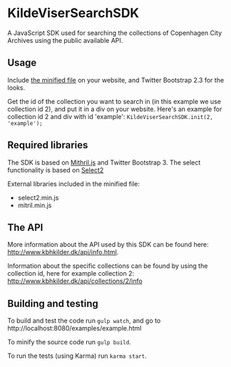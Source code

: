 # KildeViserSearchSDK
A JavaScript SDK used for searching the collections of Copenhagen City Archives using the public available API.

## Usage
Include [the minified file](http://www.kbhkilder.dk/software/KildeviserSearchSDK/beta/KildeviserSearchSDK.min.js) on your website, and Twitter Bootstrap 2.3 for the looks.

Get the id of the collection you want to search in (in this example we use collection id 2), and put it in a div on your website.
Here's an example for collection id 2 and div with id 'example':
`KildeViserSearchSDK.init(2, 'example');`


## Required libraries
The SDK is based on [Mithril.js](https://lhorie.github.io/mithril/) and Twitter Bootstrap 3.
The select functionality is based on [Select2](https://select2.github.io/)

External libraries included in the minified file:
* select2.min.js
* mitril.min.js

## The API
More information about the API used by this SDK can be found here: http://www.kbhkilder.dk/api/info.html.

Information about the specific collections can be found by using the collection id, here for example collection 2: http://www.kbhkilder.dk/api/collections/2/info

## Building and testing
To build and test the code run `gulp watch`, and go to http://localhost:8080/examples/example.html

To minify the source code run `gulp build`.

To run the tests (using Karma) run `karma start`.
